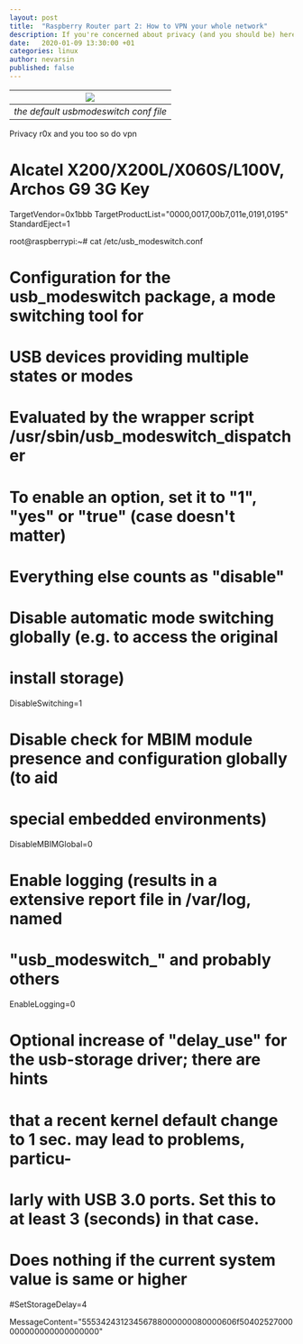 ```yaml
---
layout: post
title:  "Raspberry Router part 2: How to VPN your whole network"
description: If you're concerned about privacy (and you should be) here's a quick way to route all your home traffic through a VPN"
date:   2020-01-09 13:30:00 +01
categories: linux
author: nevarsin
published: false
---
```

|![]({{site.baseurl}}/images/usbmodeswitch_header.png)|
|:--:| 
| *the default usbmodeswitch conf file* |

Privacy r0x and you too so do vpn

# Alcatel X200/X200L/X060S/L100V, Archos G9 3G Key
TargetVendor=0x1bbb
TargetProductList="0000,0017,00b7,011e,0191,0195"
StandardEject=1



root@raspberrypi:~# cat /etc/usb_modeswitch.conf 
# Configuration for the usb_modeswitch package, a mode switching tool for
# USB devices providing multiple states or modes
#
# Evaluated by the wrapper script /usr/sbin/usb_modeswitch_dispatcher
#
# To enable an option, set it to "1", "yes" or "true" (case doesn't matter)
# Everything else counts as "disable"


# Disable automatic mode switching globally (e.g. to access the original
# install storage)

DisableSwitching=1

# Disable check for MBIM module presence and configuration globally (to aid
# special embedded environments)

DisableMBIMGlobal=0

# Enable logging (results in a extensive report file in /var/log, named
# "usb_modeswitch_<interface-name>" and probably others

EnableLogging=0


# Optional increase of "delay_use" for the usb-storage driver; there are hints
# that a recent kernel default change to 1 sec. may lead to problems, particu-
# larly with USB 3.0 ports. Set this to at least 3 (seconds) in that case.
# Does nothing if the current system value is same or higher

#SetStorageDelay=4



MessageContent="55534243123456788000000080000606f50402527000000000000000000000"
